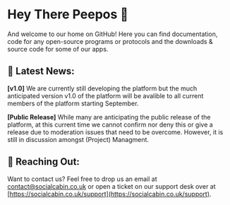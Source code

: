 # Hey There Peepos 👋

And welcome to our home on GitHub! Here you can find documentation, code for any open-source programs or protocols and the downloads & source code for some of our apps. 

## 📰 Latest News:
**[v1.0]** We are currently still developing the platform but the much anticipated version v1.0 of the platform will be avalible to all current members of the platform starting September.

**[Public Release]** While many are anticipating the public release of the platform, at this current time we cannot confirm nor deny this or give a release due to moderation issues that need to be overcome. However, it is still in discussion amongst (Project) Managment.

## 🙌 Reaching Out:
Want to contact us? Feel free to drop us an email at [contact@socialcabin.co.uk](contact@socialcabin.co.uk) or open a ticket on our support desk over at [https://socialcabin.co.uk/support](https://socialcabin.co.uk/support).
